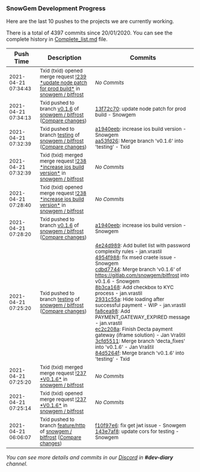 
### SnowGem Development Progress

Here are the last 10 pushes to the projects we are currently working.

There is a total of 4397 commits since 20/01/2020. You can see the complete history in
 [Complete_list.md](Complete_list.md) file.

| Push Time | Description | Commits |
| --- | --- | --- |
| <sub>2021-04-21 07:34:43</sub> | <sub>Txid (txid) opened merge request [\!239 \*update node patch for prod build\*](https://gitlab.com/snowgem/bitfrost/-/merge_requests/239) in [snowgem / bitfrost](https://gitlab.com/snowgem/bitfrost)</sub> | <sub>_No Commits_</sub> |
| <sub>2021-04-21 07:34:13</sub> | <sub>Txid pushed to branch [v0\.1\.6](https://gitlab.com/snowgem/bitfrost/commits/v0.1.6) of [snowgem / bitfrost](https://gitlab.com/snowgem/bitfrost) ([Compare changes](https://gitlab.com/snowgem/bitfrost/compare/a1940eebfa70fb2835556f2d9ef63abb447b7e2b...13f72c70ebd86583756459e7d4a1720b887c7326))</sub> | <sub>[13f72c70](https://gitlab.com/snowgem/bitfrost/-/commit/13f72c70ebd86583756459e7d4a1720b887c7326): update node patch for prod build - Snowgem</sub> |
| <sub>2021-04-21 07:32:39</sub> | <sub>Txid pushed to branch [testing](https://gitlab.com/snowgem/bitfrost/commits/testing) of [snowgem / bitfrost](https://gitlab.com/snowgem/bitfrost) ([Compare changes](https://gitlab.com/snowgem/bitfrost/compare/84d5264fea9b8919905615d1957559d79a7f2b86...aa53fd2644dc0f33ba73cfe5de9dfaf2761226f2))</sub> | <sub>[a1940eeb](https://gitlab.com/snowgem/bitfrost/-/commit/a1940eebfa70fb2835556f2d9ef63abb447b7e2b): increase ios build version - Snowgem<br>[aa53fd26](https://gitlab.com/snowgem/bitfrost/-/commit/aa53fd2644dc0f33ba73cfe5de9dfaf2761226f2): Merge branch 'v0.1.6' into 'testing' - Txid</sub> |
| <sub>2021-04-21 07:32:39</sub> | <sub>Txid (txid) merged merge request [\!238 \*increase ios build version\*](https://gitlab.com/snowgem/bitfrost/-/merge_requests/238) in [snowgem / bitfrost](https://gitlab.com/snowgem/bitfrost)</sub> | <sub>_No Commits_</sub> |
| <sub>2021-04-21 07:28:40</sub> | <sub>Txid (txid) opened merge request [\!238 \*increase ios build version\*](https://gitlab.com/snowgem/bitfrost/-/merge_requests/238) in [snowgem / bitfrost](https://gitlab.com/snowgem/bitfrost)</sub> | <sub>_No Commits_</sub> |
| <sub>2021-04-21 07:28:20</sub> | <sub>Txid pushed to branch [v0\.1\.6](https://gitlab.com/snowgem/bitfrost/commits/v0.1.6) of [snowgem / bitfrost](https://gitlab.com/snowgem/bitfrost) ([Compare changes](https://gitlab.com/snowgem/bitfrost/compare/3cfd5511b605645a01835d56ffef5f0ae3533730...a1940eebfa70fb2835556f2d9ef63abb447b7e2b))</sub> | <sub>[a1940eeb](https://gitlab.com/snowgem/bitfrost/-/commit/a1940eebfa70fb2835556f2d9ef63abb447b7e2b): increase ios build version - Snowgem</sub> |
| <sub>2021-04-21 07:25:20</sub> | <sub>Txid pushed to branch [testing](https://gitlab.com/snowgem/bitfrost/commits/testing) of [snowgem / bitfrost](https://gitlab.com/snowgem/bitfrost) ([Compare changes](https://gitlab.com/snowgem/bitfrost/compare/ed56635c3df0d6adc646b582cb610f87180c2350...84d5264fea9b8919905615d1957559d79a7f2b86))</sub> | <sub>[4e24d989](https://gitlab.com/snowgem/bitfrost/-/commit/4e24d98916f1618139f5a934a0577bc75e218807): Add bullet list with password complexity rules - jan.vrastil<br>[4954f988](https://gitlab.com/snowgem/bitfrost/-/commit/4954f988423e8a3f911feb387644cba302580e2e): fix msed craete issue - Snowgem<br>[cdbd7744](https://gitlab.com/snowgem/bitfrost/-/commit/cdbd77441b6c225ef6c0107ecd794ad5b542114e): Merge branch 'v0.1.6' of https://gitlab.com/snowgem/bitfrost into v0.1.6 - Snowgem<br>[8b3ca168](https://gitlab.com/snowgem/bitfrost/-/commit/8b3ca1688b4a3b28b8f20ffe914d65c979fc9bb9): Add checkbox to KYC process - jan.vrastil<br>[2931c55a](https://gitlab.com/snowgem/bitfrost/-/commit/2931c55af22b0eb1136110c9538cf874c0ff5e6e): Hide loading after successful payment - WIP - jan.vrastil<br>[fa8cea98](https://gitlab.com/snowgem/bitfrost/-/commit/fa8cea9893229a9641effce1845aa84c5eac63d7): Add PAYMENT_GATEWAY_EXPIRED message - jan.vrastil<br>[ec2c208a](https://gitlab.com/snowgem/bitfrost/-/commit/ec2c208a95d5d37c21749e50809e28e421515403): Finish Decta payment gateway (iframe solution) - Jan Vraštil<br>[3cfd5511](https://gitlab.com/snowgem/bitfrost/-/commit/3cfd5511b605645a01835d56ffef5f0ae3533730): Merge branch 'decta_fixes' into 'v0.1.6' - Jan Vraštil<br>[84d5264f](https://gitlab.com/snowgem/bitfrost/-/commit/84d5264fea9b8919905615d1957559d79a7f2b86): Merge branch 'v0.1.6' into 'testing' - Txid</sub> |
| <sub>2021-04-21 07:25:20</sub> | <sub>Txid (txid) merged merge request [\!237 \*V0\.1\.6\*](https://gitlab.com/snowgem/bitfrost/-/merge_requests/237) in [snowgem / bitfrost](https://gitlab.com/snowgem/bitfrost)</sub> | <sub>_No Commits_</sub> |
| <sub>2021-04-21 07:25:14</sub> | <sub>Txid (txid) opened merge request [\!237 \*V0\.1\.6\*](https://gitlab.com/snowgem/bitfrost/-/merge_requests/237) in [snowgem / bitfrost](https://gitlab.com/snowgem/bitfrost)</sub> | <sub>_No Commits_</sub> |
| <sub>2021-04-21 06:06:07</sub> | <sub>Txid pushed to branch [feature/http](https://gitlab.com/snowgem/bitfrost/commits/feature/http) of [snowgem / bitfrost](https://gitlab.com/snowgem/bitfrost) ([Compare changes](https://gitlab.com/snowgem/bitfrost/compare/3e72cd759456111501949c611a925b9006f21e25...143e7af873562a306ff31a25b00e713b93fceac7))</sub> | <sub>[f10f97e6](https://gitlab.com/snowgem/bitfrost/-/commit/f10f97e6da670217fc281a19ed85640523bb0ca3): fix get jwt issue - Snowgem<br>[143e7af8](https://gitlab.com/snowgem/bitfrost/-/commit/143e7af873562a306ff31a25b00e713b93fceac7): update cors for testing - Snowgem</sub> |

_You can see more details and commits in our [Discord](https://discord.gg/zumGnbg) in **#dev-diary** channel._
